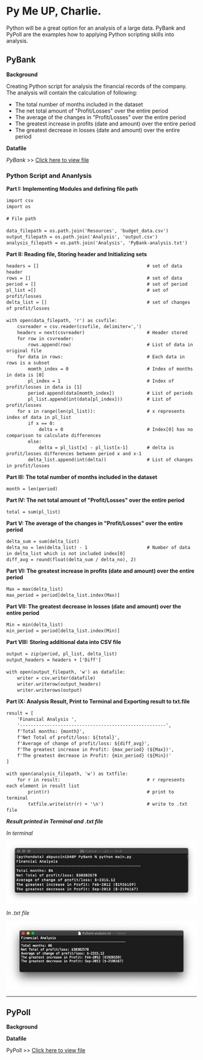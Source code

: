 # Py Me UP, Charlie.

Python will be a great option for an analysis of a large data. PyBank and PyPoll are the examples how to applying Python scripting skills into analysis.

## PyBank

**Background**

Creating Python script for analysis the financial records of the company. The analysis will contain the calculation of following:

- The total number of months included in the dataset
- The net total amount of "Profit/Losses" over the entire period
- The average of the changes in "Profit/Losses" over the entire period
- The greatest increase in profits (date and amount) over the entire period
- The greatest decrease in losses (date and amount) over the entire period

**Datafile**

*PyBank* >> [Click here to view file](Resources/PyBank_budget_data.csv)

### Python Script and Ananlysis

**Part I: Implementing Modules and defining file path**

    import csv
    import os

    # File path

    data_filepath = os.path.join('Resources', 'budget_data.csv')
    output_filepath = os.path.join('Analysis', 'output.csv')
    analysis_filepath = os.path.join('Analysis', 'PyBank-analysis.txt')

**Part II: Reading file, Storing header and Initializing sets**

    headers = []                                        # set of data header
    rows = []                                           # set of data 
    period = []                                         # set of period
    pl_list =[]                                         # set of profit/losses
    delta_list = []                                     # set of changes of profit/losses 

    with open(data_filepath, 'r') as csvfile:
        csvreader = csv.reader(csvfile, delimiter=',')  
        headers = next(csvreader)                       # Header stored
        for row in csvreader:                           
            rows.append(row)                            # List of data in original file
        for data in rows:                               # Each data in rows is a subset
            momth_index = 0                             # Index of months in data is [0]
            pl_index = 1                                # Index of profit/losses in data is [1]
            period.append(data[momth_index])            # List of periods
            pl_list.append(int(data[pl_index]))         # List of profit/losses
        for x in range(len(pl_list)):                   # x represents index of data in pl_list
            if x == 0:
                delta = 0                               # Index[0] has no comparison to calculate differences
            else:
                delta = pl_list[x] - pl_list[x-1]       # delta is profit/losses differences between period x and x-1
            delta_list.append(int(delta))               # List of changes in profit/losses
        
**Part III: The total number of months included in the dataset**

    month = len(period)                       
        
**Part IV: The net total amount of "Profit/Losses" over the entire period**

    total = sum(pl_list)                        

**Part V: The average of the changes in "Profit/Losses" over the entire period**        
     
    delta_sum = sum(delta_list)
    delta_no = len(delta_list) - 1                      # Number of data in delta_list which is not included index[0] 
    diff_avg = round(float(delta_sum / delta_no), 2)

**Part VI: The greatest increase in profits (date and amount) over the entire period**

    Max = max(delta_list)
    max_period = period[delta_list.index(Max)]

**Part VII: The greatest decrease in losses (date and amount) over the entire period** 

    Min = min(delta_list)
    min_period = period[delta_list.index(Min)]

**Part VIII: Storing additional data into CSV file**

    output = zip(period, pl_list, delta_list)
    output_headers = headers + ['Diff']

    with open(output_filepath, 'w') as datafile:
        writer = csv.writer(datafile)
        writer.writerow(output_headers)
        writer.writerows(output)

**Part IX: Analysis Result, Print to Terminal and Exporting result to txt.file**

    result = [
        'Financial Analysis ',
        '------------------------------------------------------',
        f'Total months: {month}',
        f'Net Total of profit/loss: ${total}',
        f'Average of change of profit/loss: ${diff_avg}',
        f'The greatest increase in Profit: {max_period} (${Max})',
        f'The greatest decrease in Profit: {min_period} (${Min})'
    ]

    with open(analysis_filepath, 'w') as txtfile:
        for r in result:                                # r represents each element in result list
            print(r)                                    # print to terminal
            txtfile.write(str(r) + '\n')                # write to .txt file

***Result printed in Terminal and .txt file***

*In terminal*

![Pybank_terminal](Images/pybank_terminal_result.png)

*In .txt file*

![Pybank_terminal](Images/pybank_txt_result.png)

---

## PyPoll

**Background**



**Datafile**

PyPoll >> [Click here to view file](Resources/PyPoll_election_data.csv)








